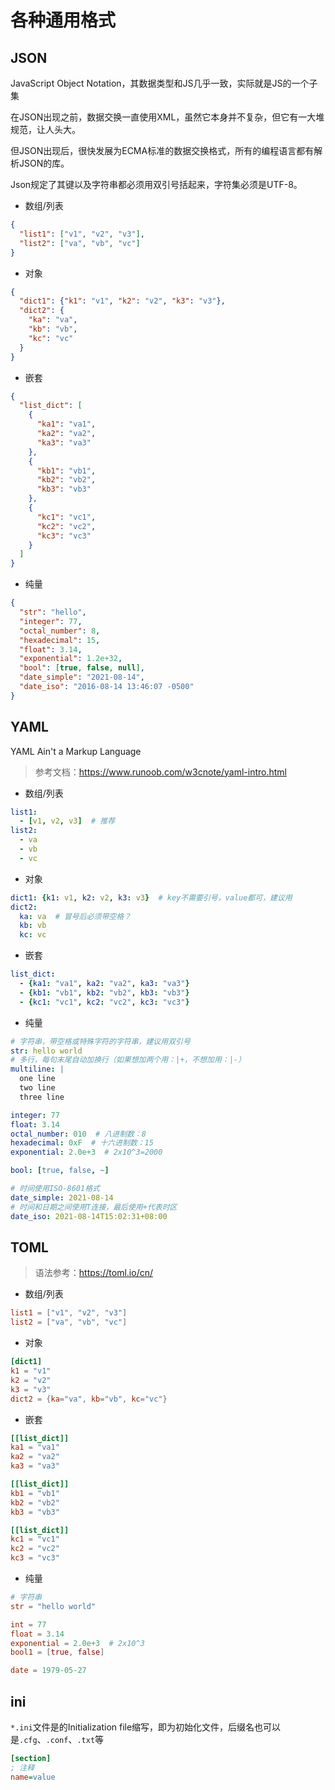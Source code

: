# 各种通用格式

## JSON

JavaScript Object Notation，其数据类型和JS几乎一致，实际就是JS的一个子集

在JSON出现之前，数据交换一直使用XML，虽然它本身并不复杂，但它有一大堆规范，让人头大。

但JSON出现后，很快发展为ECMA标准的数据交换格式，所有的编程语言都有解析JSON的库。

Json规定了其键以及字符串都必须用双引号括起来，字符集必须是UTF-8。

- 数组/列表

```json
{
  "list1": ["v1", "v2", "v3"],
  "list2": ["va", "vb", "vc"]
}
```

- 对象

```json
{
  "dict1": {"k1": "v1", "k2": "v2", "k3": "v3"},
  "dict2": {
    "ka": "va",
    "kb": "vb",
    "kc": "vc"
  }
}
```

- 嵌套

```json
{
  "list_dict": [
    {
      "ka1": "va1",
      "ka2": "va2",
      "ka3": "va3"
    },
    {
      "kb1": "vb1",
      "kb2": "vb2",
      "kb3": "vb3"
    },
    {
      "kc1": "vc1",
      "kc2": "vc2",
      "kc3": "vc3"
    }
  ]
}
```

- 纯量

```json
{
  "str": "hello",
  "integer": 77,
  "octal_number": 8,
  "hexadecimal": 15,
  "float": 3.14,
  "exponential": 1.2e+32,
  "bool": [true, false, null],
  "date_simple": "2021-08-14",
  "date_iso": "2016-08-14 13:46:07 -0500"
}
```

## YAML

YAML Ain't a Markup Language

> 参考文档：<https://www.runoob.com/w3cnote/yaml-intro.html>

- 数组/列表

```yaml
list1:
  - [v1, v2, v3]  # 推荐
list2:
  - va
  - vb
  - vc
```

- 对象

```yaml
dict1: {k1: v1, k2: v2, k3: v3}  # key不需要引号，value都可，建议用
dict2:
  ka: va  # 冒号后必须带空格？
  kb: vb
  kc: vc
```

- 嵌套

```yaml
list_dict:
  - {ka1: "va1", ka2: "va2", ka3: "va3"}
  - {kb1: "vb1", kb2: "vb2", kb3: "vb3"}
  - {kc1: "vc1", kc2: "vc2", kc3: "vc3"}
```

- 纯量

```yaml
# 字符串，带空格或特殊字符的字符串，建议用双引号
str: hello world
# 多行，每句末尾自动加换行（如果想加两个用：|+，不想加用：|-）
multiline: |
  one line
  two line
  three line

integer: 77
float: 3.14
octal_number: 010  # 八进制数：8
hexadecimal: 0xF  # 十六进制数：15
exponential: 2.0e+3  # 2x10^3=2000

bool: [true, false, ~]

# 时间使用ISO-8601格式
date_simple: 2021-08-14
# 时间和日期之间使用T连接，最后使用+代表时区
date_iso: 2021-08-14T15:02:31+08:00
```

## TOML

> 语法参考：<https://toml.io/cn/>

- 数组/列表

```toml
list1 = ["v1", "v2", "v3"]
list2 = ["va", "vb", "vc"]
```

- 对象

```toml
[dict1]
k1 = "v1"
k2 = "v2"
k3 = "v3"
dict2 = {ka="va", kb="vb", kc="vc"}
```

- 嵌套

```toml
[[list_dict]]
ka1 = "va1"
ka2 = "va2"
ka3 = "va3"

[[list_dict]]
kb1 = "vb1"
kb2 = "vb2"
kb3 = "vb3"

[[list_dict]]
kc1 = "vc1"
kc2 = "vc2"
kc3 = "vc3"
```

- 纯量

```toml
# 字符串
str = "hello world"

int = 77
float = 3.14
exponential = 2.0e+3  # 2x10^3
bool1 = [true, false]

date = 1979-05-27
```

## ini

`*.ini`文件是的Initialization file缩写，即为初始化文件，后缀名也可以是`.cfg`、`.conf`、`.txt`等

```ini
[section]
; 注释
name=value
```
